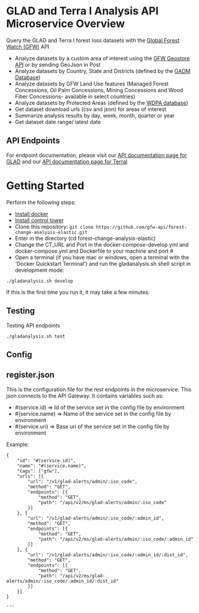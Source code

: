 # GLAD and Terra I Analysis API Microservice Overview

Query the GLAD and Terra I forest loss datasets with the [Global Forest Watch (GFW)](http://globalforestwatch.org) API

- Analyze datasets by a custom area of interest using the [GFW Geostore API](https://github.com/gfw-api/gfw-geostore-api) or by sending GeoJson in Post
- Analyze datasets by Country, State and Districts (defined by the [GADM Database](http://www.gadm.org/))
- Analyze datasets by GFW Land Use features (Managed Forest Concessions, Oil Palm Concessions, Mining Concessions and Wood Fiber Concessions- available in select countries)
- Analyze datasets by Protected Areas (defined by the [WDPA database](http://www.wdpa.org/))
- Get dataset download urls (csv and json) for areas of interest
- Summarize analysis results by day, week, month, quarter or year
- Get dataset date range/ latest date

## API Endpoints
For endpoint documentation, please visit our [API documentation page for GLAD](https://production-api.globalforestwatch.org/documentation/#/?tags=GLAD) and our
[API documentation page for TerraI](https://production-api.globalforestwatch.org/documentation/#/?tags=TERRAI)

# Getting Started
Perform the following steps:
* [Install docker](https://docs.docker.com/engine/installation/)
* [Install control tower](https://github.com/control-tower/control-tower)
* Clone this repository: ```git clone https://github.com/gfw-api/forest-change-analysis-elastic.git```
* Enter in the directory (cd forest-change-analysis-elastic)
* Change the CT_URL and Port in the docker-compose-develop.yml and docker-compose.yml and Dockerfile to your machine and port #
* Open a terminal (if you have mac or windows, open a terminal with the 'Docker Quickstart Terminal') and run the gladanalysis.sh shell script in development mode:

```ssh
./gladanalysis.sh develop
```

If this is the first time you run it, it may take a few minutes.

## Testing
Testing API endpoints

```ssh
./gladanalysis.sh test
```

## Config

## register.json
This is the configuration file for the rest endpoints in the microservice. This json connects to the API Gateway. It contains variables such as:
* #(service.id) => Id of the service set in the config file by environment
* #(service.name) => Name of the service set in the config file by environment
* #(service.uri) => Base uri of the service set in the config file by environment

Example:
````
{
    "id": "#(service.id)",
    "name": "#(service.name)",
    "tags": ["gfw"],
    "urls": [{
        "url": "/v1/glad-alerts/admin/:iso_code",
        "method": "GET",
        "endpoints": [{
            "method": "GET",
            "path": "/api/v2/ms/glad-alerts/admin/:iso_code"
        }]
    }, {
        "url": "/v1/glad-alerts/admin/:iso_code/:admin_id",
        "method": "GET",
        "endpoints": [{
            "method": "GET",
            "path": "/api/v2/ms/glad-alerts/admin/:iso_code/:admin_id"
        }]
    }, {
        "url": "/v1/glad-alerts/admin/:iso_code/:admin_id/:dist_id",
        "method": "GET",
        "endpoints": [{
            "method": "GET",
            "path": "/api/v2/ms/glad-alerts/admin/:iso_code/:admin_id/:dist_id"
        }]
    }]
}

'''
